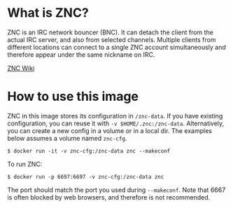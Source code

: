 # What is ZNC?

ZNC is an IRC network bouncer (BNC). It can detach the client from the
actual IRC server, and also from selected channels. Multiple clients
from different locations can connect to a single ZNC account
simultaneously and therefore appear under the same nickname on IRC.

[ZNC Wiki](http://znc.in/)

# How to use this image

ZNC in this image stores its configuration in `/znc-data`.
If you have existing configuration, you can reuse it with `-v $HOME/.znc:/znc-data`.
Alternatively, you can create a new config in a volume or in a local dir.
The examples below assumes a volume named `znc-cfg`.

```console
$ docker run -it -v znc-cfg:/znc-data znc --makeconf
```

To run ZNC:

```console
$ docker run -p 6697:6697 -v znc-cfg:/znc-data znc
```

The port should match the port you used during `--makeconf`. Note that 6667 is
often blocked by web browsers, and therefore is not recommended.
